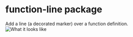 # function-line package

Add a line (a decorated marker) over a function definition.
![What it looks like](https://f.cloud.github.com/assets/69169/2290250/c35d867a-a017-11e3-86be-cd7c5bf3ff9b.gif)
